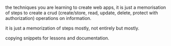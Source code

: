 the techniques you are learning to create web apps, it is just a memorisation of steps to create a crud (create/store, read, update, delete, protect with authorization) operations on information.

it is just a memorization of steps mostly, not entirely but mostly. 

copying snippets for lessons and documentation.